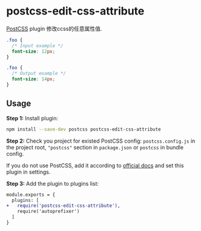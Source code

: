 # postcss-edit-css-attribute

[PostCSS] plugin 修改ccss的任意属性值.

[PostCSS]: https://github.com/postcss/postcss
[插件地址]: https://github.com/Mikerui/postcss-edit-css-attribute.git

```css
.foo {
  /* Input example */
  font-size: 12px;
}
```

```css
.foo {
  /* Output example */
  font-size: 14px;
}
```

## Usage

**Step 1:** Install plugin:

```sh
npm install --save-dev postcss postcss-edit-css-attribute
```

**Step 2:** Check you project for existed PostCSS config: `postcss.config.js`
in the project root, `"postcss"` section in `package.json`
or `postcss` in bundle config.

If you do not use PostCSS, add it according to [official docs]
and set this plugin in settings.

**Step 3:** Add the plugin to plugins list:

```diff
module.exports = {
  plugins: [
+   require('postcss-edit-css-attribute'),
    require('autoprefixer')
  ]
}
```

[official docs]: https://github.com/postcss/postcss#usage

